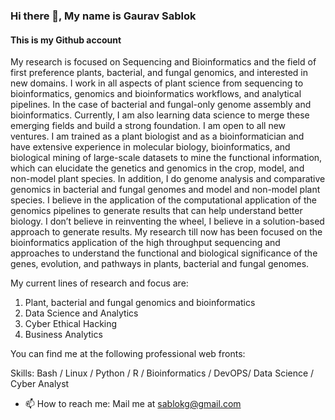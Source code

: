 ### Hi there 👋, My name is Gaurav Sablok
#### This is my Github account

My research is focused on Sequencing and Bioinformatics and the field of first preference plants, bacterial, and fungal genomics, and interested in new domains. I work in all aspects of plant science from sequencing to bioinformatics, genomics and bioinformatics workflows, and analytical pipelines. In the case of bacterial and fungal-only genome assembly and bioinformatics. Currently, I am also learning data science to merge these emerging fields and build a strong foundation. I am open to all new ventures.
I am trained as a plant biologist and as a bioinformatician and have extensive experience in molecular biology, bioinformatics, and biological mining of large-scale datasets to mine the functional information, which can elucidate the genetics and genomics in the crop, model, and non-model plant species. In addition, I do genome analysis and comparative genomics in bacterial and fungal genomes and model and non-model plant species. 
I believe in the application of the computational application of the genomics pipelines to generate results that can help understand better biology. I don’t believe in reinventing the wheel, I believe in a solution-based approach to generate results. 
My research till now has been focused on the bioinformatics application of the high throughput sequencing and approaches to understand the functional and biological significance of the genes, evolution, and pathways in plants, bacterial and fungal genomes. 

My current lines of research and focus are: 
1. Plant, bacterial and fungal genomics and bioinformatics
2. Data Science and Analytics 
3. Cyber Ethical Hacking
4. Business Analytics

You can find me at the following professional web fronts: 

<!-- links to social-->
[Loop Profile]:http://loop.frontiersin.org/people/33293/overview
[ORCID]: https://orcid.org/my-orcid?orcid=0000-0002-4157-9405
[WOS]:https://www.webofscience.com/wos/author/record/C-5940-2014
[Linkedln]:https://www.linkedin.com/in/gaurav-sablok-2811n/

Skills: Bash / Linux / Python / R / Bioinformatics / DevOPS/ Data Science / Cyber Analyst

- 📫 How to reach me: Mail me at sablokg@gmail.com 

[GitHub stats]: https://github-readme-stats.vercel.app/api?username=sablokg&show_icons=true   

[Profile views]: https://gpvc.arturio.dev/sablokg  
